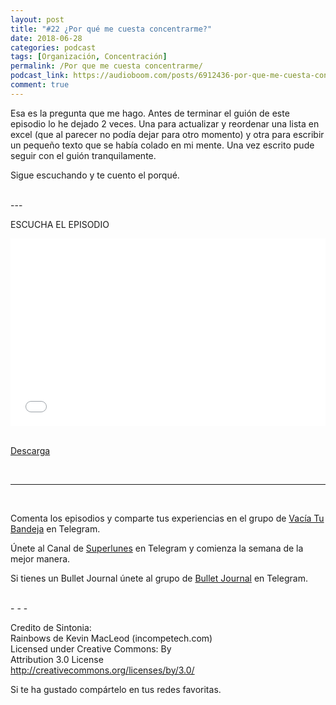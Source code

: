 ```yaml
---
layout: post 
title: "#22 ¿Por qué me cuesta concentrarme?" 
date: 2018-06-28
categories: podcast
tags: [Organización, Concentración]
permalink: /Por que me cuesta concentrarme/
podcast_link: https://audioboom.com/posts/6912436-por-que-me-cuesta-concentrarme.mp3
comment: true
---
```


Esa es la pregunta que me hago. Antes de terminar el guión de este episodio lo he dejado 2 veces. Una para actualizar y reordenar una lista en excel (que al parecer no podía dejar para otro momento) y otra para escribir un pequeño texto que se había colado en mi mente. Una vez escrito pude seguir con el guión tranquilamente.

Sigue escuchando y te cuento el porqué.



<br>
---

ESCUCHA EL EPISODIO  

<iframe width="100%" height="300" style="background-color:transparent; display:block; padding: 0; max-width:700px;" frameborder="0" allowtransparency="allowtransparency" scrolling="no" src="//embeds.audioboom.com/posts/6912436-por-que-me-cuesta-concentrarme/embed/v4?eid=AQAAABNP41u0eWkA" title="Audioboom player"></iframe>

<br>

[Descarga][mp3]


<br>

------
<br>



Comenta los episodios y comparte tus experiencias en el grupo de [Vacía Tu Bandeja](https://t.me/vaciatubandeja) en Telegram.  

Únete al Canal de [Superlunes](https://t.me/superlunes) en Telegram y comienza la semana de la mejor manera.  

Si tienes un Bullet Journal únete al grupo de [Bullet Journal][Bujo] en Telegram.


<br>
- - -

Credito de Sintonia:  
    Rainbows de Kevin MacLeod (incompetech.com)  
        Licensed under Creative Commons: By  
        Attribution 3.0 License  
           http://creativecommons.org/licenses/by/3.0/  




Si te ha gustado compártelo en tus redes favoritas.  

[Spreaker]: https://www.spreaker.com/show/2177636
[Ivoox]: http://www.ivoox.com/podcast-vacia-tu-bandeja_sq_f1388960_1.html
[Itunes]: https://itunes.apple.com/es/podcast/vac%C3%ADa-tu-bandeja/id1212390900?mt=2
[Telegram]: http://t.me/Vaciatubandeja
[BuJo]: http://t.me/miBulletJournal
[mp3]: https://audioboom.com/posts/6912436-por-que-me-cuesta-concentrarme.mp3
